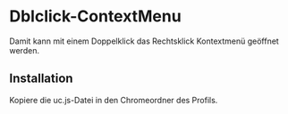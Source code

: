 # Dblclick-ContextMenu
Damit kann mit einem Doppelklick das Rechtsklick Kontextmenü geöffnet werden.

## Installation
Kopiere die uc.js-Datei in den Chromeordner des Profils.